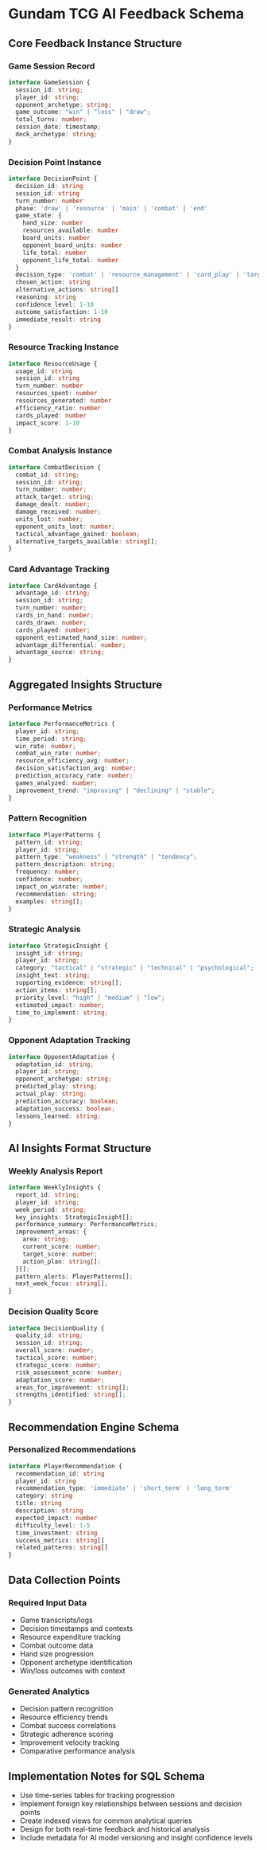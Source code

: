 # Gundam TCG AI Feedback Schema

## Core Feedback Instance Structure

### Game Session Record

```typescript
interface GameSession {
  session_id: string;
  player_id: string;
  opponent_archetype: string;
  game_outcome: "win" | "loss" | "draw";
  total_turns: number;
  session_date: timestamp;
  deck_archetype: string;
}
```

### Decision Point Instance

```typescript
interface DecisionPoint {
  decision_id: string
  session_id: string
  turn_number: number
  phase: 'draw' | 'resource' | 'main' | 'combat' | 'end'
  game_state: {
    hand_size: number
    resources_available: number
    board_units: number
    opponent_board_units: number
    life_total: number
    opponent_life_total: number
  }
  decision_type: 'combat' | 'resource_management' | 'card_play' | 'target_selection'
  chosen_action: string
  alternative_actions: string[]
  reasoning: string
  confidence_level: 1-10
  outcome_satisfaction: 1-10
  immediate_result: string
}
```

### Resource Tracking Instance

```typescript
interface ResourceUsage {
  usage_id: string
  session_id: string
  turn_number: number
  resources_spent: number
  resources_generated: number
  efficiency_ratio: number
  cards_played: number
  impact_score: 1-10
}
```

### Combat Analysis Instance

```typescript
interface CombatDecision {
  combat_id: string;
  session_id: string;
  turn_number: number;
  attack_target: string;
  damage_dealt: number;
  damage_received: number;
  units_lost: number;
  opponent_units_lost: number;
  tactical_advantage_gained: boolean;
  alternative_targets_available: string[];
}
```

### Card Advantage Tracking

```typescript
interface CardAdvantage {
  advantage_id: string;
  session_id: string;
  turn_number: number;
  cards_in_hand: number;
  cards_drawn: number;
  cards_played: number;
  opponent_estimated_hand_size: number;
  advantage_differential: number;
  advantage_source: string;
}
```

## Aggregated Insights Structure

### Performance Metrics

```typescript
interface PerformanceMetrics {
  player_id: string;
  time_period: string;
  win_rate: number;
  combat_win_rate: number;
  resource_efficiency_avg: number;
  decision_satisfaction_avg: number;
  prediction_accuracy_rate: number;
  games_analyzed: number;
  improvement_trend: "improving" | "declining" | "stable";
}
```

### Pattern Recognition

```typescript
interface PlayerPatterns {
  pattern_id: string;
  player_id: string;
  pattern_type: "weakness" | "strength" | "tendency";
  pattern_description: string;
  frequency: number;
  confidence: number;
  impact_on_winrate: number;
  recommendation: string;
  examples: string[];
}
```

### Strategic Analysis

```typescript
interface StrategicInsight {
  insight_id: string;
  player_id: string;
  category: "tactical" | "strategic" | "technical" | "psychological";
  insight_text: string;
  supporting_evidence: string[];
  action_items: string[];
  priority_level: "high" | "medium" | "low";
  estimated_impact: number;
  time_to_implement: string;
}
```

### Opponent Adaptation Tracking

```typescript
interface OpponentAdaptation {
  adaptation_id: string;
  player_id: string;
  opponent_archetype: string;
  predicted_play: string;
  actual_play: string;
  prediction_accuracy: boolean;
  adaptation_success: boolean;
  lessons_learned: string;
}
```

## AI Insights Format Structure

### Weekly Analysis Report

```typescript
interface WeeklyInsights {
  report_id: string;
  player_id: string;
  week_period: string;
  key_insights: StrategicInsight[];
  performance_summary: PerformanceMetrics;
  improvement_areas: {
    area: string;
    current_score: number;
    target_score: number;
    action_plan: string[];
  }[];
  pattern_alerts: PlayerPatterns[];
  next_week_focus: string[];
}
```

### Decision Quality Score

```typescript
interface DecisionQuality {
  quality_id: string;
  session_id: string;
  overall_score: number;
  tactical_score: number;
  strategic_score: number;
  risk_assessment_score: number;
  adaptation_score: number;
  areas_for_improvement: string[];
  strengths_identified: string[];
}
```

## Recommendation Engine Schema

### Personalized Recommendations

```typescript
interface PlayerRecommendation {
  recommendation_id: string
  player_id: string
  recommendation_type: 'immediate' | 'short_term' | 'long_term'
  category: string
  title: string
  description: string
  expected_impact: number
  difficulty_level: 1-5
  time_investment: string
  success_metrics: string[]
  related_patterns: string[]
}
```

## Data Collection Points

### Required Input Data

- Game transcripts/logs
- Decision timestamps and contexts
- Resource expenditure tracking
- Combat outcome data
- Hand size progression
- Opponent archetype identification
- Win/loss outcomes with context

### Generated Analytics

- Decision pattern recognition
- Resource efficiency trends
- Combat success correlations
- Strategic adherence scoring
- Improvement velocity tracking
- Comparative performance analysis

## Implementation Notes for SQL Schema

- Use time-series tables for tracking progression
- Implement foreign key relationships between sessions and decision points
- Create indexed views for common analytical queries
- Design for both real-time feedback and historical analysis
- Include metadata for AI model versioning and insight confidence levels
